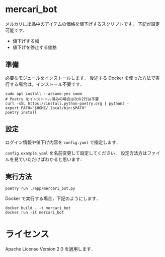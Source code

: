 # mercari_bot

メルカリに出品中のアイテムの価格を値下げするスクリプトです．
下記が設定可能です．

-   値下げする幅
-   値下げを停止する価格

## 準備

必要なモジュールをインストールします．
後述する Docker を使った方法で実行する場合は，インストール不要です．

```
sudo apt install --assume-yes smem
# Poetry をインストール済みの場合は次の2行は不要
curl -sSL https://install.python-poetry.org | python3 -
export PATH="$HOME/.local/bin:$PATH"
poetry install
```

## 設定

ログイン情報や値下げ内容を `config.yaml` で指定します．

`config.example.yaml` を名前変更して設定してください．
設定方法方はファイルを見ていただけばわかると思います．

## 実行方法

```
poetry run ./app/mercari_bot.py
```

Docker で実行する場合，下記のようにします．

```bash:bash
docker build . -t mercari_bot
docker run -it mercari_bot
```

# ライセンス

Apache License Version 2.0 を適用します．
